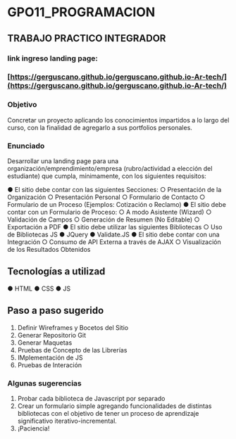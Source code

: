 # GPO11_PROGRAMACION

## TRABAJO PRACTICO INTEGRADOR

### link ingreso landing page: 

### [https://gerguscano.github.io/gerguscano.github.io-Ar-tech/](https://gerguscano.github.io/gerguscano.github.io-Ar-tech/)

### Objetivo

Concretar un proyecto aplicando los conocimientos impartidos a lo largo del curso, con la
finalidad de agregarlo a sus portfolios personales.

### Enunciado

Desarrollar una landing page para una organización/emprendimiento/empresa
(rubro/actividad a elección del estudiante) que cumpla, mínimamente, con los siguientes
requisitos:

● El sitio debe contar con las siguientes Secciones:
    ○ Presentación de la Organización
    ○ Presentación Personal
    ○ Formulario de Contacto
    ○ Formulario de un Proceso (Ejemplos: Cotización o Reclamo)
● El sitio debe contar con un Formulario de Proceso:
    ○ A modo Asistente (Wizard)
    ○ Validación de Campos
    ○ Generación de Resumen (No Editable)
    ○ Exportación a PDF
● El sitio debe utilizar las siguientes Bibliotecas
    ○ Uso de Bibliotecas JS
● JQuery
● Validate.JS
● El sitio debe contar con una Integración
    ○ Consumo de API Externa a través de AJAX
    ○ Visualización de los Resultados Obtenidos

## Tecnologías a utilizad

●  HTML
●  CSS
●  JS

## Paso a paso sugerido

1. Definir Wireframes y Bocetos del Sitio
2. Generar Repositorio Git
3. Generar Maquetas
4. Pruebas de Concepto de las Librerías
5. IMplementación de JS
6. Pruebas de Interación

### Algunas sugerencias

1. Probar cada biblioteca de Javascript por separado
2. Crear un formulario simple agregando funcionalidades de distintas bibliotecas con el
   objetivo de tener un proceso de aprendizaje significativo iterativo-incremental.
3. ¡Paciencia!
